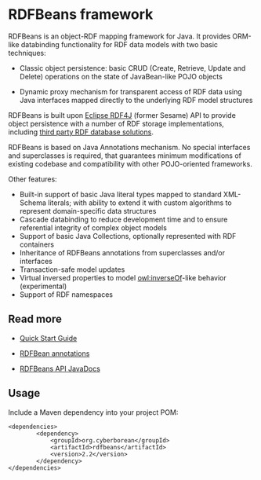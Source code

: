 # RDFBeans framework

RDFBeans is an object-RDF mapping framework for Java. It provides ORM-like databinding functionality for RDF data models 
with two basic techniques:

  * Classic object persistence: basic CRUD (Create, Retrieve, Update and Delete) operations on the state of JavaBean-like POJO objects

  * Dynamic proxy mechanism for transparent access of RDF data using Java interfaces mapped directly 
    to the underlying RDF model structures

RDFBeans is built upon [Eclipse RDF4J](http://rdf4j.org/) (former Sesame) API
to provide object persistence with a number of RDF storage implementations, including
[third party RDF database solutions](http://rdf4j.org/about/rdf4j-databases/).

RDFBeans is based on Java Annotations mechanism. 
No special interfaces and superclasses is required, that guarantees minimum 
modifications of existing codebase and compatibility with other POJO-oriented 
frameworks.   
  
Other features:

  * Built-in support of basic Java literal types mapped to standard XML-Schema literals; with ability to extend
    it with custom algorithms to represent domain-specific data structures  
  * Cascade databinding to reduce development time and to ensure referential integrity of complex object models  
  * Support of basic Java Collections, optionally represented with RDF containers  
  * Inheritance of RDFBeans annotations from superclasses and/or interfaces  
  * Transaction-safe model updates  
  * Virtual inversed properties to model [owl:inverseOf](http://www.w3.org/TR/2004/REC-owl-semantics-20040210/#owl_inverseOf)-like behavior (experimental)  
  * Support of RDF namespaces

Read more
---------
 
 * [Quick Start Guide](https://rdfbeans.github.io/quickstart.html)
 
 * [RDFBean annotations](https://rdfbeans.github.io/rdfbean.html)
 
 * [RDFBeans API JavaDocs](https://rdfbeans.github.io/apidocs/index.html)

Usage
-----

Include a Maven dependency into your project POM:

```
<dependencies>
        <dependency>
            <groupId>org.cyberborean</groupId>
            <artifactId>rdfbeans</artifactId>
            <version>2.2</version>
        </dependency>
</dependencies>
```
